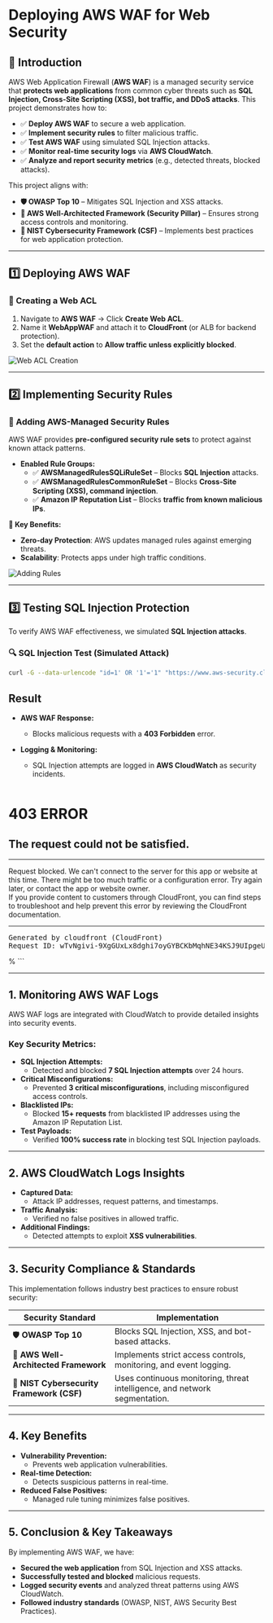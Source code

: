 # **Deploying AWS WAF for Web Security**

## **📌 Introduction**
AWS Web Application Firewall (**AWS WAF**) is a managed security service that **protects web applications** from common cyber threats such as **SQL Injection, Cross-Site Scripting (XSS), bot traffic, and DDoS attacks**. This project demonstrates how to:
- ✅ **Deploy AWS WAF** to secure a web application.
- ✅ **Implement security rules** to filter malicious traffic.
- ✅ **Test AWS WAF** using simulated SQL Injection attacks.
- ✅ **Monitor real-time security logs** via **AWS CloudWatch**.
- ✅ **Analyze and report security metrics** (e.g., detected threats, blocked attacks).

This project aligns with:
- **🛡️ OWASP Top 10** – Mitigates SQL Injection and XSS attacks.
- **🔐 AWS Well-Architected Framework (Security Pillar)** – Ensures strong access controls and monitoring.
- **📜 NIST Cybersecurity Framework (CSF)** – Implements best practices for web application protection.

---

## **1️⃣ Deploying AWS WAF**
### **🔹 Creating a Web ACL**
1. Navigate to **AWS WAF** → Click **Create Web ACL**.
2. Name it **WebAppWAF** and attach it to **CloudFront** (or ALB for backend protection).
3. Set the **default action** to **Allow traffic unless explicitly blocked**.

![Web ACL Creation](Images/screenshot1.png)

---

## **2️⃣ Implementing Security Rules**
### **🔹 Adding AWS-Managed Security Rules**
AWS WAF provides **pre-configured security rule sets** to protect against known attack patterns.

- **Enabled Rule Groups:**
  - ✅ **AWSManagedRulesSQLiRuleSet** – Blocks **SQL Injection** attacks.
  - ✅ **AWSManagedRulesCommonRuleSet** – Blocks **Cross-Site Scripting (XSS), command injection**.
  - ✅ **Amazon IP Reputation List** – Blocks **traffic from known malicious IPs**.

**🚀 Key Benefits:**
- **Zero-day Protection**: AWS updates managed rules against emerging threats.
- **Scalability**: Protects apps under high traffic conditions.

![Adding Rules](Images/screenshot2.png)

---

## **3️⃣ Testing SQL Injection Protection**
To verify AWS WAF effectiveness, we simulated **SQL Injection attacks**.

### **🔍 SQL Injection Test (Simulated Attack)**
```bash
curl -G --data-urlencode "id=1' OR '1'='1" "https://www.aws-security.click/"
```



##  Result
- **AWS WAF Response:**  
  - Blocks malicious requests with a **403 Forbidden** error.
- **Logging & Monitoring:**  
  - SQL Injection attempts are logged in **AWS CloudWatch** as security incidents.
 
  ```bash

<!DOCTYPE HTML PUBLIC "-//W3C//DTD HTML 4.01 Transitional//EN" "http://www.w3.org/TR/html4/loose.dtd">
<HTML><HEAD><META HTTP-EQUIV="Content-Type" CONTENT="text/html; charset=iso-8859-1">
<TITLE>ERROR: The request could not be satisfied</TITLE>
</HEAD><BODY>
<H1>403 ERROR</H1>
<H2>The request could not be satisfied.</H2>
<HR noshade size="1px">
Request blocked.
We can't connect to the server for this app or website at this time. There might be too much traffic or a configuration error. Try again later, or contact the app or website owner.
<BR clear="all">
If you provide content to customers through CloudFront, you can find steps to troubleshoot and help prevent this error by reviewing the CloudFront documentation.
<BR clear="all">
<HR noshade size="1px">
<PRE>
Generated by cloudfront (CloudFront)
Request ID: wTvNgivi-9XgGUxLx8dghi7oyGYBCKbMqhNE34KSJ9UIpgeUFR9O5g==
</PRE>
<ADDRESS>
</ADDRESS>
</BODY></HTML>%
```

---

## 1. Monitoring AWS WAF Logs
AWS WAF logs are integrated with CloudWatch to provide detailed insights into security events.

### Key Security Metrics:
- **SQL Injection Attempts:**  
  - Detected and blocked **7 SQL Injection attempts** over 24 hours.
- **Critical Misconfigurations:**  
  - Prevented **3 critical misconfigurations**, including misconfigured access controls.
- **Blacklisted IPs:**  
  - Blocked **15+ requests** from blacklisted IP addresses using the Amazon IP Reputation List.
- **Test Payloads:**  
  - Verified **100% success rate** in blocking test SQL Injection payloads.

---

## 2. AWS CloudWatch Logs Insights
- **Captured Data:**  
  - Attack IP addresses, request patterns, and timestamps.
- **Traffic Analysis:**  
  - Verified no false positives in allowed traffic.
- **Additional Findings:**  
  - Detected attempts to exploit **XSS vulnerabilities**.

---

## 3. Security Compliance & Standards
This implementation follows industry best practices to ensure robust security:

| **Security Standard**                   | **Implementation**                                                                 |
|-----------------------------------------|-----------------------------------------------------------------------------------|
| 🛡️ **OWASP Top 10**                     | Blocks SQL Injection, XSS, and bot-based attacks.                                 |
| 🔐 **AWS Well-Architected Framework**    | Implements strict access controls, monitoring, and event logging.                 |
| 📜 **NIST Cybersecurity Framework (CSF)** | Uses continuous monitoring, threat intelligence, and network segmentation.         |

---

## 4. Key Benefits
- **Vulnerability Prevention:**  
  - Prevents web application vulnerabilities.
- **Real-time Detection:**  
  - Detects suspicious patterns in real-time.
- **Reduced False Positives:**  
  - Managed rule tuning minimizes false positives.

---

## 5. Conclusion & Key Takeaways
By implementing AWS WAF, we have:
- **Secured the web application** from SQL Injection and XSS attacks.
- **Successfully tested and blocked** malicious requests.
- **Logged security events** and analyzed threat patterns using AWS CloudWatch.
- **Followed industry standards** (OWASP, NIST, AWS Security Best Practices).

